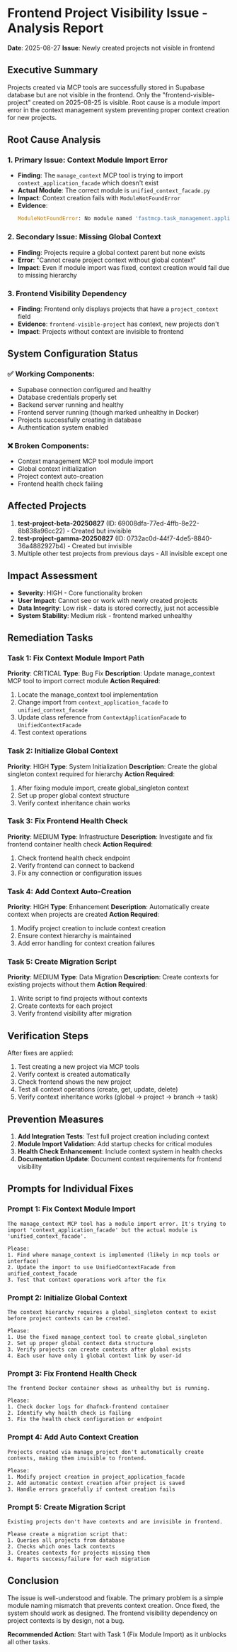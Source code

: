 # Frontend Project Visibility Issue - Analysis Report
**Date**: 2025-08-27
**Issue**: Newly created projects not visible in frontend

## Executive Summary
Projects created via MCP tools are successfully stored in Supabase database but are not visible in the frontend. Only the "frontend-visible-project" created on 2025-08-25 is visible. Root cause is a module import error in the context management system preventing proper context creation for new projects.

## Root Cause Analysis

### 1. Primary Issue: Context Module Import Error
- **Finding**: The `manage_context` MCP tool is trying to import `context_application_facade` which doesn't exist
- **Actual Module**: The correct module is `unified_context_facade.py`
- **Impact**: Context creation fails with `ModuleNotFoundError`
- **Evidence**: 
  ```python
  ModuleNotFoundError: No module named 'fastmcp.task_management.application.facades.context_application_facade'
  ```

### 2. Secondary Issue: Missing Global Context
- **Finding**: Projects require a global context parent but none exists
- **Error**: "Cannot create project context without global context"
- **Impact**: Even if module import was fixed, context creation would fail due to missing hierarchy

### 3. Frontend Visibility Dependency
- **Finding**: Frontend only displays projects that have a `project_context` field
- **Evidence**: `frontend-visible-project` has context, new projects don't
- **Impact**: Projects without context are invisible to frontend

## System Configuration Status

### ✅ Working Components:
- Supabase connection configured and healthy
- Database credentials properly set
- Backend server running and healthy
- Frontend server running (though marked unhealthy in Docker)
- Projects successfully creating in database
- Authentication system enabled

### ❌ Broken Components:
- Context management MCP tool module import
- Global context initialization
- Project context auto-creation
- Frontend health check failing

## Affected Projects
1. **test-project-beta-20250827** (ID: 69008dfa-77ed-4ffb-8e22-8b838a96cc22) - Created but invisible
2. **test-project-gamma-20250827** (ID: 0732ac0d-44f7-4de5-8840-36a4882927b4) - Created but invisible
3. Multiple other test projects from previous days - All invisible except one

## Impact Assessment
- **Severity**: HIGH - Core functionality broken
- **User Impact**: Cannot see or work with newly created projects
- **Data Integrity**: Low risk - data is stored correctly, just not accessible
- **System Stability**: Medium risk - frontend marked unhealthy

## Remediation Tasks

### Task 1: Fix Context Module Import Path
**Priority**: CRITICAL
**Type**: Bug Fix
**Description**: Update manage_context MCP tool to import correct module
**Action Required**:
1. Locate the manage_context tool implementation
2. Change import from `context_application_facade` to `unified_context_facade`
3. Update class reference from `ContextApplicationFacade` to `UnifiedContextFacade`
4. Test context operations

### Task 2: Initialize Global Context
**Priority**: HIGH
**Type**: System Initialization
**Description**: Create the global singleton context required for hierarchy
**Action Required**:
1. After fixing module import, create global_singleton context
2. Set up proper global context structure
3. Verify context inheritance chain works

### Task 3: Fix Frontend Health Check
**Priority**: MEDIUM
**Type**: Infrastructure
**Description**: Investigate and fix frontend container health check
**Action Required**:
1. Check frontend health check endpoint
2. Verify frontend can connect to backend
3. Fix any connection or configuration issues

### Task 4: Add Context Auto-Creation
**Priority**: HIGH
**Type**: Enhancement
**Description**: Automatically create context when projects are created
**Action Required**:
1. Modify project creation to include context creation
2. Ensure context hierarchy is maintained
3. Add error handling for context creation failures

### Task 5: Create Migration Script
**Priority**: MEDIUM
**Type**: Data Migration
**Description**: Create contexts for existing projects without them
**Action Required**:
1. Write script to find projects without contexts
2. Create contexts for each project
3. Verify frontend visibility after migration

## Verification Steps

After fixes are applied:
1. Test creating a new project via MCP tools
2. Verify context is created automatically
3. Check frontend shows the new project
4. Test all context operations (create, get, update, delete)
5. Verify context inheritance works (global → project → branch → task)

## Prevention Measures

1. **Add Integration Tests**: Test full project creation including context
2. **Module Import Validation**: Add startup checks for critical modules
3. **Health Check Enhancement**: Include context system in health checks
4. **Documentation Update**: Document context requirements for frontend visibility

## Prompts for Individual Fixes

### Prompt 1: Fix Context Module Import
```
The manage_context MCP tool has a module import error. It's trying to import 'context_application_facade' but the actual module is 'unified_context_facade'. 

Please:
1. Find where manage_context is implemented (likely in mcp tools or interface)
2. Update the import to use UnifiedContextFacade from unified_context_facade
3. Test that context operations work after the fix
```

### Prompt 2: Initialize Global Context
```
The context hierarchy requires a global_singleton context to exist before project contexts can be created.

Please:
1. Use the fixed manage_context tool to create global_singleton
2. Set up proper global context data structure
3. Verify projects can create contexts after global exists
4. Each user have only 1 global context link by user-id
```

### Prompt 3: Fix Frontend Health Check
```
The frontend Docker container shows as unhealthy but is running. 

Please:
1. Check docker logs for dhafnck-frontend container
2. Identify why health check is failing
3. Fix the health check configuration or endpoint
```

### Prompt 4: Add Auto Context Creation
```
Projects created via manage_project don't automatically create contexts, making them invisible to frontend.

Please:
1. Modify project creation in project_application_facade
2. Add automatic context creation after project is saved
3. Handle errors gracefully if context creation fails
```

### Prompt 5: Create Migration Script
```
Existing projects don't have contexts and are invisible in frontend.

Please create a migration script that:
1. Queries all projects from database
2. Checks which ones lack contexts
3. Creates contexts for projects missing them
4. Reports success/failure for each migration
```

## Conclusion

The issue is well-understood and fixable. The primary problem is a simple module naming mismatch that prevents context creation. Once fixed, the system should work as designed. The frontend visibility dependency on project contexts is by design, not a bug.

**Recommended Action**: Start with Task 1 (Fix Module Import) as it unblocks all other tasks.